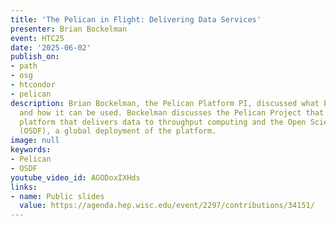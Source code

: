```yaml
---
title: 'The Pelican in Flight: Delivering Data Services'
presenter: Brian Bockelman
event: HTC25
date: '2025-06-02'
publish_on:
- path
- osg
- htcondor
- pelican
description: Brian Bockelman, the Pelican Platform PI, discussed what Pelican does,
  and how it can be used. Bockelman discusses the Pelican Project that builds a software
  platform that delivers data to throughput computing and the Open Science Data Federation
  (OSDF), a global deployment of the platform.
image: null
keywords:
- Pelican
- OSDF
youtube_video_id: AGODoxIXHds
links:
- name: Public slides
  value: https://agenda.hep.wisc.edu/event/2297/contributions/34151/
---
```

